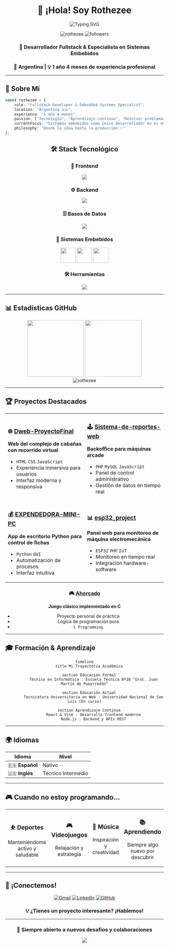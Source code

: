 <div align="center">

# 🚀 ¡Hola! Soy Rothezee 

<img src="https://readme-typing-svg.herokuapp.com?font=Fira+Code&size=30&duration=3000&pause=1000&color=00F7FF&center=true&vCenter=true&width=600&lines=Fullstack+Developer;Embedded+Systems+Specialist;Problem+Solver;Tech+Enthusiast" alt="Typing SVG" />

<p align="center">
  <img src="https://komarev.com/ghpvc/?username=rothezee&label=Profile%20views&color=0e75b6&style=flat" alt="rothezee" />
  <img src="https://img.shields.io/github/followers/rothezee?label=Followers&style=social" alt="followers" />
</p>

### 🌟 Desarrollador Fullstack & Especialista en Sistemas Embebidos
### 📍 Argentina | 💡 1 año 4 meses de experiencia profesional

---

</div>

## 🎯 Sobre Mí

```typescript
const rothezee = {
    role: "Fullstack Developer & Embedded Systems Specialist",
    location: "Argentina 🇦🇷",
    experience: "1 año 4 meses",
    passion: ["Tecnología", "Aprendizaje continuo", "Resolver problemas reales"],
    currentFocus: "Sistemas embebidos como único desarrollador en mi empresa",
    philosophy: "Desde la idea hasta la producción ✨"
};
```

<div align="center">

## 🛠️ Stack Tecnológico

### 🎨 Frontend
<p>
  <img src="https://skillicons.dev/icons?i=react,js,ts,tailwind,vite,sass,bootstrap,figma" />
</p>

### ⚙️ Backend  
<p>
  <img src="https://skillicons.dev/icons?i=nodejs,express,php,python,java" />
</p>

### 🗄️ Bases de Datos
<p>
  <img src="https://skillicons.dev/icons?i=mysql,firebase,sqlite" />
</p>

### 🔧 Sistemas Embebidos
<p>
  <img src="https://cdn.jsdelivr.net/gh/devicons/devicon/icons/arduino/arduino-original.svg" width="48" height="48"/>
  <img src="https://www.svgrepo.com/show/354258/raspberry-pi.svg" width="48" height="48"/>
  <img src="https://tse4.mm.bing.net/th/id/OIP.JYC7p0wmFvztSOuemRD7gQHaHa?pid=Api&P=0&h=180" width="48" height="48"/>
</p>

### 🛠️ Herramientas
<p>
  <img src="https://skillicons.dev/icons?i=git,github,linux,bash,vscode" />
</p>

</div>

---

## 📊 Estadísticas GitHub

<div align="center">
  <img height="180em" src="https://github-readme-stats.vercel.app/api?username=rothezee&show_icons=true&theme=tokyonight&include_all_commits=true&count_private=true"/>
  <img height="180em" src="https://github-readme-stats.vercel.app/api/top-langs/?username=rothezee&layout=compact&langs_count=7&theme=tokyonight"/>
</div>

<div align="center">
  <img src="https://github-readme-streak-stats.herokuapp.com/?user=rothezee&theme=tokyonight" alt="rothezee" />
</div>

---

## 🏆 Proyectos Destacados

<table align="center">
<tr>
<td width="50%">

### 🌐 [Dweb-ProyectoFinal](https://github.com/Rothezee/Dweb-ProyectoFinal)
**Web del complejo de cabañas con recorrido virtual**
- `HTML` `CSS` `JavaScript`
- Experiencia inmersiva para usuarios
- Interfaz moderna y responsiva

</td>
<td width="50%">

### 🕹️ [Sistema-de-reportes-web](https://github.com/Rothezee/Sistema-de-reportes-web)
**Backoffice para máquinas arcade**
- `PHP` `MySQL` `JavaScript`
- Panel de control administrativo
- Gestión de datos en tiempo real

</td>
</tr>
<tr>
<td width="50%">

### 💰 [EXPENDEDORA-MINI-PC](https://github.com/Rothezee/EXPENDEDORA-MINI-PC)
**App de escritorio Python para control de fichas**
- `Python` `GUI`
- Automatización de procesos
- Interfaz intuitiva

</td>
<td width="50%">

### 📊 [esp32_project](https://github.com/Rothezee/esp32_project)
**Panel web para monitoreo de máquina electromecánica**
- `ESP32` `PHP` `IoT`
- Monitoreo en tiempo real
- Integración hardware-software

</td>
</tr>
</table>

<div align="center">

### 🎮 [Ahorcado](https://github.com/Rothezee/Ahorcado)
**Juego clásico implementado en C**
- Proyecto personal de práctica
- Lógica de programación pura
- `C Programming`

</div>

---

## 🎓 Formación & Aprendizaje

<div align="center">

```mermaid
timeline
    title Mi Trayectoria Académica
    
    section Educación Formal
        Técnico en Informática : Escuela Técnica Nº28 "Gral. Juan Martín de Pueyrredón"
        
    section Educación Actual
        Tecnicatura Universitaria en Web : Universidad Nacional de San Luis (En curso)
        
    section Aprendizaje Continuo
        React & Vite : Desarrollo frontend moderno
        Node.js : Backend y APIs REST
```

</div>

---

## 🌍 Idiomas

<div align="center">

| Idioma | Nivel |
|--------|-------|
| 🇪🇸 **Español** | Nativo |
| 🇺🇸 **Inglés** | Técnico Intermedio |

</div>

---

## 🎮 Cuando no estoy programando...

<div align="center">

<table>
<tr>
<td align="center">

### ⛹️ Deportes
Manteniéndome activo y saludable

</td>
<td align="center">

### 🎮 Videojuegos
Relajación y estrategia

</td>
<td align="center">

### 🎵 Música
Inspiración y creatividad

</td>
<td align="center">

### 📚 Aprendiendo
Siempre algo nuevo por descubrir

</td>
</tr>
</table>

</div>

---

## 🤝 ¡Conectemos!

<div align="center">

[![Gmail](https://img.shields.io/badge/Gmail-D14836?style=for-the-badge&logo=gmail&logoColor=white)](mailto:rothalan83@gmail.com)
[![LinkedIn](https://img.shields.io/badge/LinkedIn-0077B5?style=for-the-badge&logo=linkedin&logoColor=white)](https://linkedin.com/in/tuprofile)
[![GitHub](https://img.shields.io/badge/GitHub-100000?style=for-the-badge&logo=github&logoColor=white)](https://github.com/rothezee)

### 💡 ¿Tienes un proyecto interesante? ¡Hablemos!

</div>

---

<div align="center">

### 🚀 Siempre abierto a nuevos desafíos y colaboraciones

<img src="https://capsule-render.vercel.app/api?type=waving&color=gradient&height=100&section=footer&animation=twinkling"/>

</div>
